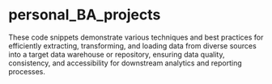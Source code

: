 # personal_BA_projects
These code snippets demonstrate various techniques and best practices for efficiently extracting, transforming, and loading data from diverse sources into a target data warehouse or repository, ensuring data quality, consistency, and accessibility for downstream analytics and reporting processes.

